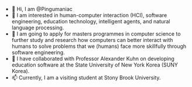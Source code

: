 - 👋 Hi, I am @Pingumaniac
- 👀 I am interested in human-computer interaction (HCI), software engineering, education technology, intelligent agents, and natural language processing.
- 🌱 I am going to apply for masters programmes in computer science to further study and research how computers can better interact with humans to solve problems that we (humans) face more skillfully through software engineering.
- 💞️ I have collaborated with Professor Alexander Kuhn on developing education software at the State University of New York Korea (SUNY Korea).
- 📫 Currently, I am a visiting student at Stony Brook University.

<!---
Pingumaniac/Pingumaniac is a ✨ special ✨ repository because its `README.md` (this file) appears on your GitHub profile.
You can click the Preview link to take a look at your changes.
--->

